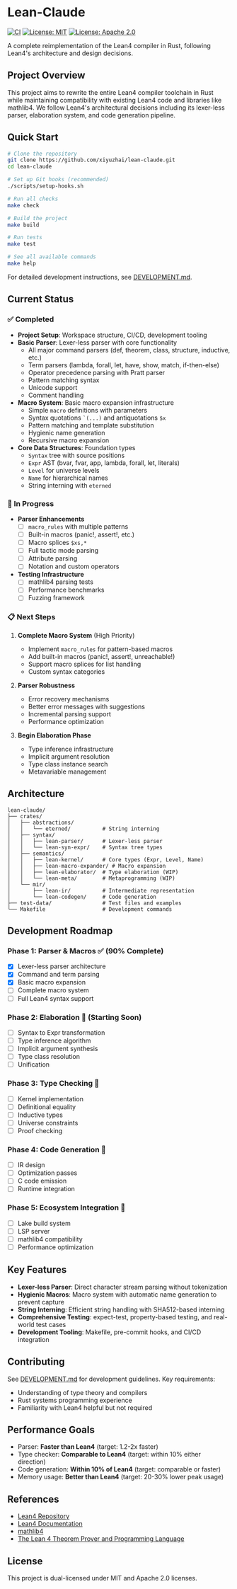 # Lean-Claude

[![CI](https://github.com/xiyuzhai/lean-claude/actions/workflows/ci.yml/badge.svg)](https://github.com/xiyuzhai/lean-claude/actions/workflows/ci.yml)
[![License: MIT](https://img.shields.io/badge/License-MIT-yellow.svg)](https://opensource.org/licenses/MIT)
[![License: Apache 2.0](https://img.shields.io/badge/License-Apache%202.0-blue.svg)](https://opensource.org/licenses/Apache-2.0)

A complete reimplementation of the Lean4 compiler in Rust, following Lean4's architecture and design decisions.

## Project Overview

This project aims to rewrite the entire Lean4 compiler toolchain in Rust while maintaining compatibility with existing Lean4 code and libraries like mathlib4. We follow Lean4's architectural decisions including its lexer-less parser, elaboration system, and code generation pipeline.

## Quick Start

```bash
# Clone the repository
git clone https://github.com/xiyuzhai/lean-claude.git
cd lean-claude

# Set up Git hooks (recommended)
./scripts/setup-hooks.sh

# Run all checks
make check

# Build the project
make build

# Run tests
make test

# See all available commands
make help
```

For detailed development instructions, see [DEVELOPMENT.md](DEVELOPMENT.md).

## Current Status

### ✅ Completed
- **Project Setup**: Workspace structure, CI/CD, development tooling
- **Basic Parser**: Lexer-less parser with core functionality
  - All major command parsers (def, theorem, class, structure, inductive, etc.)
  - Term parsers (lambda, forall, let, have, show, match, if-then-else)
  - Operator precedence parsing with Pratt parser
  - Pattern matching syntax
  - Unicode support
  - Comment handling
- **Macro System**: Basic macro expansion infrastructure
  - Simple `macro` definitions with parameters
  - Syntax quotations `` `(...) `` and antiquotations `$x`
  - Pattern matching and template substitution
  - Hygienic name generation
  - Recursive macro expansion
- **Core Data Structures**: Foundation types
  - `Syntax` tree with source positions
  - `Expr` AST (bvar, fvar, app, lambda, forall, let, literals)
  - `Level` for universe levels
  - `Name` for hierarchical names
  - String interning with `eterned`

### 🚧 In Progress
- **Parser Enhancements**
  - [ ] `macro_rules` with multiple patterns
  - [ ] Built-in macros (panic!, assert!, etc.)
  - [ ] Macro splices `$xs,*`
  - [ ] Full tactic mode parsing
  - [ ] Attribute parsing
  - [ ] Notation and custom operators
- **Testing Infrastructure**
  - [ ] mathlib4 parsing tests
  - [ ] Performance benchmarks
  - [ ] Fuzzing framework

### 📋 Next Steps

1. **Complete Macro System** (High Priority)
   - Implement `macro_rules` for pattern-based macros
   - Add built-in macros (panic!, assert!, unreachable!)
   - Support macro splices for list handling
   - Custom syntax categories

2. **Parser Robustness**
   - Error recovery mechanisms
   - Better error messages with suggestions
   - Incremental parsing support
   - Performance optimization

3. **Begin Elaboration Phase**
   - Type inference infrastructure
   - Implicit argument resolution
   - Type class instance search
   - Metavariable management

## Architecture

```
lean-claude/
├── crates/
│   ├── abstractions/
│   │   └── eterned/          # String interning
│   ├── syntax/
│   │   ├── lean-parser/      # Lexer-less parser
│   │   └── lean-syn-expr/    # Syntax tree types
│   ├── semantics/
│   │   ├── lean-kernel/      # Core types (Expr, Level, Name)
│   │   ├── lean-macro-expander/ # Macro expansion
│   │   ├── lean-elaborator/  # Type elaboration (WIP)
│   │   └── lean-meta/        # Metaprogramming (WIP)
│   └── mir/
│       ├── lean-ir/          # Intermediate representation
│       └── lean-codegen/     # Code generation
├── test-data/                # Test files and examples
└── Makefile                  # Development commands
```

## Development Roadmap

### Phase 1: Parser & Macros ✅ (90% Complete)
- [x] Lexer-less parser architecture
- [x] Command and term parsing
- [x] Basic macro expansion
- [ ] Complete macro system
- [ ] Full Lean4 syntax support

### Phase 2: Elaboration 🚧 (Starting Soon)
- [ ] Syntax to Expr transformation
- [ ] Type inference algorithm
- [ ] Implicit argument synthesis
- [ ] Type class resolution
- [ ] Unification

### Phase 3: Type Checking 📅
- [ ] Kernel implementation
- [ ] Definitional equality
- [ ] Inductive types
- [ ] Universe constraints
- [ ] Proof checking

### Phase 4: Code Generation 📅
- [ ] IR design
- [ ] Optimization passes
- [ ] C code emission
- [ ] Runtime integration

### Phase 5: Ecosystem Integration 📅
- [ ] Lake build system
- [ ] LSP server
- [ ] mathlib4 compatibility
- [ ] Performance optimization

## Key Features

- **Lexer-less Parser**: Direct character stream parsing without tokenization
- **Hygienic Macros**: Macro system with automatic name generation to prevent capture
- **String Interning**: Efficient string handling with SHA512-based interning
- **Comprehensive Testing**: expect-test, property-based testing, and real-world test cases
- **Development Tooling**: Makefile, pre-commit hooks, and CI/CD integration

## Contributing

See [DEVELOPMENT.md](DEVELOPMENT.md) for development guidelines. Key requirements:
- Understanding of type theory and compilers
- Rust systems programming experience
- Familiarity with Lean4 helpful but not required

## Performance Goals

- Parser: **Faster than Lean4** (target: 1.2-2x faster)
- Type checker: **Comparable to Lean4** (target: within 10% either direction)
- Code generation: **Within 10% of Lean4** (target: comparable or faster)
- Memory usage: **Better than Lean4** (target: 20-30% lower peak usage)

## References

- [Lean4 Repository](https://github.com/leanprover/lean4)
- [Lean4 Documentation](https://leanprover.github.io/lean4/doc/)
- [mathlib4](https://github.com/leanprover-community/mathlib4)
- [The Lean 4 Theorem Prover and Programming Language](https://leanprover.github.io/papers/lean4.pdf)

## License

This project is dual-licensed under MIT and Apache 2.0 licenses.
